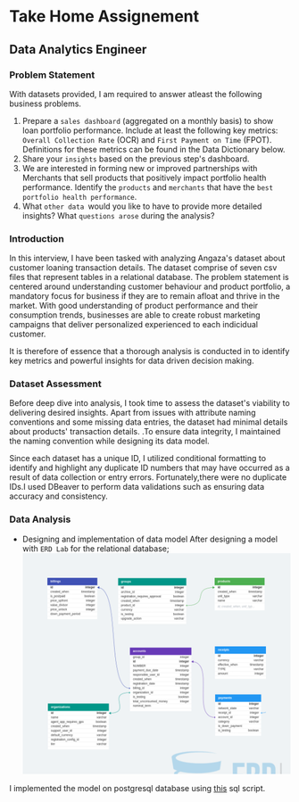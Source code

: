 # Take Home Assignement

## Data Analytics Engineer

### Problem Statement
With datasets provided, I am required to answer atleast the following business problems.
1. Prepare a `sales dashboard` (aggregated on a monthly basis) to show loan portfolio
performance. Include at least the following key metrics: `Overall Collection Rate` (OCR)
and `First Payment on Time` (FPOT). Definitions for these metrics can be found in the
Data Dictionary below.
2. Share your `insights` based on the previous step's dashboard.
3. We are interested in forming new or improved partnerships with Merchants that sell
products that positively impact portfolio health performance. Identify the `products` and
`merchants` that have the `best portfolio health performance`.
4. What `other data `would you like to have to provide more detailed insights? What
`questions arose` during the analysis?

### Introduction
In this interview, I have been tasked with analyzing Angaza's dataset about customer loaning transaction details. The dataset comprise of seven csv files that represent tables in a relational database. The problem statement is centered around understanding customer behaviour and product portfolio, a mandatory focus for business if they are to remain afloat and thrive in the market. With good understanding of product performance and their consumption trends, businesses are able to create robust marketing campaigns that deliver personalized experienced to each indicidual customer.

It is therefore of essence that a thorough analysis is conducted in to identify key metrics and powerful insights for data driven decision making.

### Dataset Assessment
Before deep dive into analysis, I took time to assess the dataset's viability to delivering desired insights. Apart from issues with  attribute naming conventions and some missing data entries, the dataset had minimal details about products' transaction details. .To ensure data integrity, I maintained the naming convention while designing its data model.

Since each dataset has a unique ID, I utilized conditional formatting to identify and highlight any duplicate ID numbers that may have occurred as a result of data collection or entry errors. Fortunately,there were no duplicate IDs.I used DBeaver to perform data validations such as ensuring data accuracy and consistency.

### Data Analysis
* Designing and implementation of data model
After designing a model with `ERD Lab` for the relational database;
![Data model](data_model/angaza.png)

I implemented the model on postgresql database using [this](data_model/angaza.sql) sql script.




